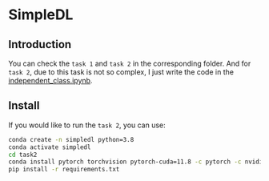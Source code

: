 # SimpleDL

## Introduction

You can check the `task 1` and `task 2` in the corresponding folder. And for `task 2`, due to this task is not so complex, I just write the code in the [independent_class.ipynb](/task2/independent_class.ipynb).

## Install
If you would like to run the `task 2`, you can use:
```bash
conda create -n simpledl python=3.8
conda activate simpledl
cd task2
conda install pytorch torchvision pytorch-cuda=11.8 -c pytorch -c nvidia
pip install -r requirements.txt
```
